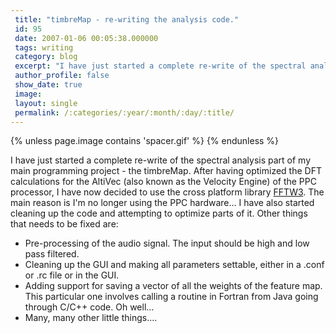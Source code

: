 ```yaml
---
 title: "timbreMap - re-writing the analysis code."
 id: 95
 date: 2007-01-06 00:05:38.000000
 tags: writing
 category: blog
 excerpt: "I have just started a complete re-write of the spectral analysis part of my main programming project - the timbreMap. After having optimized the DFT calculations for the AltiVec (also known as the Vel..."
 author_profile: false
 show_date: true
 image: 
 layout: single
 permalink: /:categories/:year/:month/:day/:title/
---
```

{% unless page.image contains 'spacer.gif' %}
{% endunless %}

I have just started a complete re-write of the spectral analysis part of my main programming project - the timbreMap. After having optimized the DFT calculations for the AltiVec (also known as the Velocity Engine) of the PPC processor, I have now decided to use the cross platform library <a href="http://ruby.gfd-dennou.org/products/ruby-fftw3/">FFTW3</a>. The main reason is I'm no longer using the PPC hardware... I have also started cleaning up the code and attempting to optimize parts of it. Other things that needs to be fixed are:
<ul>
<li>Pre-processing of the audio signal. The input should be high and low pass filtered.</li>
<li>Cleaning up the GUI and making all parameters settable, either in a .conf or .rc file or in the GUI.</li>
<li>Adding support for saving a vector of all the weights of the feature map. This particular one involves calling a routine in Fortran from Java going through C/C++ code. Oh well...</li>
<li>Many, many other little things....</li>
</ul>

